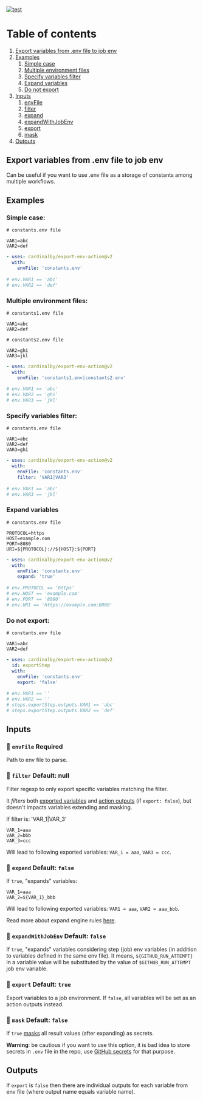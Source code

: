[![test](https://github.com/cardinalby/export-env-action/actions/workflows/test.yml/badge.svg)](https://github.com/cardinalby/export-env-action/actions/workflows/test.yml)

# Table of contents

1. [Export variables from .env file to job env](#export_variables_from_env)
1. [Examples](#examples)
    1. [Simple case](#examples_simple_case)
    1. [Multiple environment files](#examples_multiple_environment)
    1. [Specify variables filter](#examples_specify_variables_filter)
    1. [Expand variables](#examples_expand_variables)
    1. [Do not export](#examples_do_not_export)
1. [Inputs](#inputs)
    1. [envFile](#inputs_env_file)
    1. [filter](#inputs_filter)
    1. [expand](#inputs_expand)
    1. [expandWithJobEnv](#inputs_expand_with_job_env)
    1. [export](#inputs_export)
    1. [mask](#inputs_mask)
1. [Outputs](#outputs)


<a name="export_variables_from_env"></a>

## Export variables from .env file to job env

Can be useful if you want to use .env file as a storage of constants among 
multiple workflows.

<a name="examples"></a>

## Examples

<a name="examples_simple_case"></a>

### Simple case:

```dotenv
# constants.env file

VAR1=abc
VAR2=def
```

```yaml
- uses: cardinalby/export-env-action@v2
  with:
    envFile: 'constants.env'    
  
# env.VAR1 == 'abc'
# env.VAR2 == 'def'
```

<a name="examples_multiple_environment"></a>

### Multiple environment files:

```dotenv
# constants1.env file

VAR1=abc
VAR2=def
```

```dotenv
# constants2.env file

VAR2=ghi
VAR3=jkl
```

```yaml
- uses: cardinalby/export-env-action@v2
  with:
    envFile: 'constants1.env|constants2.env'
  
# env.VAR1 == 'abc'
# env.VAR2 == 'ghi'
# env.VAR3 == 'jkl'
```

<a name="examples_specify_variables_filter"></a>

### Specify variables filter:

```dotenv
# constants.env file

VAR1=abc
VAR2=def
VAR3=ghi
```

```yaml
- uses: cardinalby/export-env-action@v2
  with:
    envFile: 'constants.env'
    filter: 'VAR1|VAR3'
  
# env.VAR1 == 'abc'
# env.VAR3 == 'jkl'
```

<a name="examples_expand_variables"></a>

### Expand variables

```dotenv
# constants.env file

PROTOCOL=https
HOST=example.com
PORT=8080
URI=${PROTOCOL}://${HOST}:${PORT}
```

```yaml
- uses: cardinalby/export-env-action@v2
  with:
    envFile: 'constants.env'    
    expand: 'true'
  
# env.PROTOCOL == 'https'
# env.HOST == 'example.com'
# env.PORT == '8080'
# env.URI == 'https://example.com:8080'
```

<a name="examples_do_not_export"></a>

### Do not export:

```dotenv
# constants.env file

VAR1=abc
VAR2=def
```

```yaml
- uses: cardinalby/export-env-action@v2
  id: exportStep
  with:
    envFile: 'constants.env'
    export: 'false'
  
# env.VAR1 == ''
# env.VAR2 == ''
# steps.exportStep.outputs.VAR1 == 'abc'
# steps.exportStep.outputs.VAR2 == 'def'
```

<a name="inputs"></a>

## Inputs

<a name="inputs_env_file"></a>

### 🔸 `envFile` Required
Path to env file to parse. 

<a name="inputs_filter"></a>

### 🔹 `filter` Default: null
Filter regexp to only export specific variables matching the filter. 

It *filters* both <ins>exported variables</ins> and <ins>action outputs</ins> (if `export: false`), but doesn't impacts variables extending and masking.

If filter is: 'VAR_1|VAR_3'
```dotenv
VAR_1=aaa
VAR_2=bbb
VAR_3=ccc
```
Will lead to following exported variables: `VAR_1 = aaa`, `VAR3 = ccc`.

<a name="inputs_expand"></a>

### 🔹 `expand` Default: `false`
If `true`, "expands" variables:
```dotenv
VAR_1=aaa
VAR_2=${VAR_1}_bbb
```
Will lead to following exported variables: `VAR1 = aaa`, `VAR2 = aaa_bbb`.

Read more about expand engine rules [here](https://github.com/motdotla/dotenv-expand#what-rules-does-the-expansion-engine-follow).

<a name="inputs_expand_with_job_env"></a>

### 🔹 `expandWithJobEnv` Default: `false`
If `true`, "expands" variables considering step (job) env variables (in addition to variables defined in the same env file). 
It means, `${GITHUB_RUN_ATTEMPT}` in a variable value will be substituted by the value of `$GITHUB_RUN_ATTEMPT` job env variable.

<a name="inputs_export"></a>

### 🔹 `export` Default: `true`
Export variables to a job environment. If `false`, all variables will be set as an action 
outputs instead.

<a name="inputs_mask"></a>

### 🔹 `mask` Default: `false`
If `true` [masks](https://docs.github.com/en/actions/using-workflows/workflow-commands-for-github-actions#masking-a-value-in-log) all result values (after expanding) as secrets.

**Warning**: be cautious if you want to use this option, it is bad idea to store secrets in 
`.env` file in the repo, use [GitHub secrets](https://docs.github.com/en/codespaces/managing-codespaces-for-your-organization/managing-encrypted-secrets-for-your-repository-and-organization-for-github-codespaces) for that purpose.

<a name="outputs"></a>

## Outputs

If `export` is `false` then there are individual outputs for each variable from env file (where output name equals variable name).

